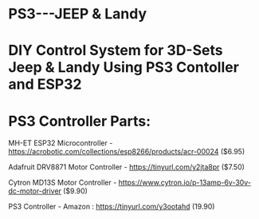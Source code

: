 # PS3---JEEP & Landy

# DIY Control System for 3D-Sets Jeep & Landy Using PS3 Contoller and ESP32 
# PS3 Controller Parts:
MH-ET ESP32 Microcontroller - https://acrobotic.com/collections/esp8266/products/acr-00024 ($6.95)

Adafruit DRV8871 Motor Controller - https://tinyurl.com/y2jta8pr ($7.50)

Cytron MD13S Motor Controller - https://www.cytron.io/p-13amp-6v-30v-dc-motor-driver ($9.90)

PS3 Controller - Amazon : https://tinyurl.com/y3ootahd (19.90)
